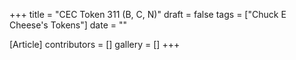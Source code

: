 +++
title = "CEC Token 311 (B, C, N)"
draft = false
tags = ["Chuck E Cheese's Tokens"]
date = ""

[Article]
contributors = []
gallery = []
+++